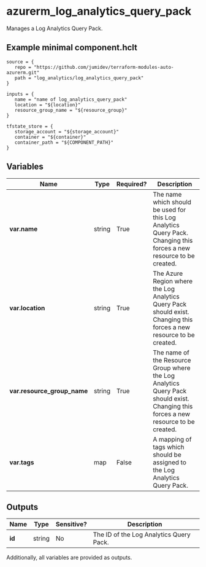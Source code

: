 # azurerm_log_analytics_query_pack

Manages a Log Analytics Query Pack.

## Example minimal component.hclt

```hcl
source = {
   repo = "https://github.com/jumidev/terraform-modules-auto-azurerm.git" 
   path = "log_analytics/log_analytics_query_pack" 
}

inputs = {
   name = "name of log_analytics_query_pack" 
   location = "${location}" 
   resource_group_name = "${resource_group}" 
}

tfstate_store = {
   storage_account = "${storage_account}" 
   container = "${container}" 
   container_path = "${COMPONENT_PATH}" 
}

```

## Variables

| Name | Type | Required? |  Description |
| ---- | ---- | --------- |  ----------- |
| **var.name** | string | True | The name which should be used for this Log Analytics Query Pack. Changing this forces a new resource to be created. | 
| **var.location** | string | True | The Azure Region where the Log Analytics Query Pack should exist. Changing this forces a new resource to be created. | 
| **var.resource_group_name** | string | True | The name of the Resource Group where the Log Analytics Query Pack should exist. Changing this forces a new resource to be created. | 
| **var.tags** | map | False | A mapping of tags which should be assigned to the Log Analytics Query Pack. | 



## Outputs

| Name | Type | Sensitive? | Description |
| ---- | ---- | --------- | --------- |
| **id** | string | No  | The ID of the Log Analytics Query Pack. | 

Additionally, all variables are provided as outputs.
